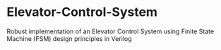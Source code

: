 # Elevator-Control-System
Robust implementation of an Elevator Control System using Finite State Machine (FSM) design principles in Verilog 
